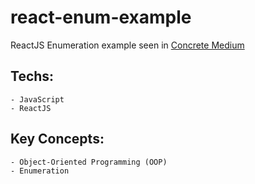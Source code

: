 # react-enum-example

ReactJS Enumeration example seen in [Concrete Medium](https://medium.com/concretebr/melhorando-a-comunica%C3%A7%C3%A3o-do-seu-componente-com-react-enum-ea2dd33a1916)

## Techs:

    - JavaScript
    - ReactJS

## Key Concepts:

    - Object-Oriented Programming (OOP)
    - Enumeration
